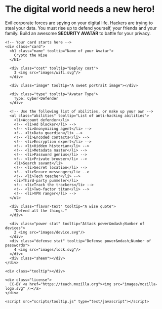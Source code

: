 <!DOCTYPE html>
<html>
  <head>
    <title>Build your Privacy Avatar</title>
    <meta name="viewport" content="width=device-width, initial-scale=1">
    <link rel="icon" type="image/png" sizes="128x128" href="images/favicon.png?1">
    <link rel="stylesheet" href="style.css">
  </head>

  <body>
    <h1 class="title">The digital world needs a new hero!</h1>
    <p>
      Evil corporate forces are spying on your digital life.
      Hackers are trying to steal your data.
      You must rise up to defend yourself, your friends and your family.
      Build an awesome <strong>SECURITY AVATAR</strong> to battle for your privacy.
    </p>

    <!-- Your card starts here -->
    <div class="card">
      <h1 class="name" tooltip="Name of your Avatar">
        Crypto the Wise
      </h1>

      <div class="cost" tooltip="Deploy cost">
        3 <img src="images/wifi.svg"/>
      </div>

      <div class="image" tooltip="A sweet portrait image"></div>

      <div class="type" tooltip="Avatar Type">
        Type: Cyber-Defender
      </div>

      <!-- Use the following list of abilities, or make up your own -->
      <ul class="abilities" tooltip="List of anti-hacking abilities">
        <li>Account defender</li>
        <!-- <li>Ad blocker</li> -->
        <!-- <li>Anonymizing agent</li> -->
        <!-- <li>Data guardian</li> -->
        <!-- <li>Encoded contacts</li> -->
        <!-- <li>Encryption expert</li> -->
        <!-- <li>Hidden historian</li> -->
        <!-- <li>Metadata master</li> -->
        <!-- <li>Password genius</li> -->
        <!-- <li>Private browser</li> -->
        <li>Search savant</li>
        <!-- <li>Secret location</li> -->
        <!-- <li>Secure messenger</li> -->
        <!-- <li>Tech teacher</li> -->
        <li>Third-party pummeler</li>
        <!-- <li>Track the trackers</li> -->
        <!-- <li>Two-factor titan</li> -->
        <!-- <li>VPN ranger</li> -->
      </ul>

      <div class="flavor-text" tooltip="A wise quote">
        "Defend all the things."
      </div>

      <div class="power stat" tooltip="Attack power&mdash;Number of devices">
        2 <img src="images/device.svg"/>
      </div>
      <div class="defense stat" tooltip="Defense power&mdash;Number of passwords">
        4 <img src="images/lock.svg"/>
      </div>
      <div class="sheen"></div>
    </div>

    <div class="tooltip"></div>
    
    <div class="license">
      CC-BY <a href="https://teach.mozilla.org"><img src="images/mozilla-logo.svg" /></a>
    </div>

    <script src="scripts/tooltip.js" type="text/javascript"></script>
  </body>
</html>
